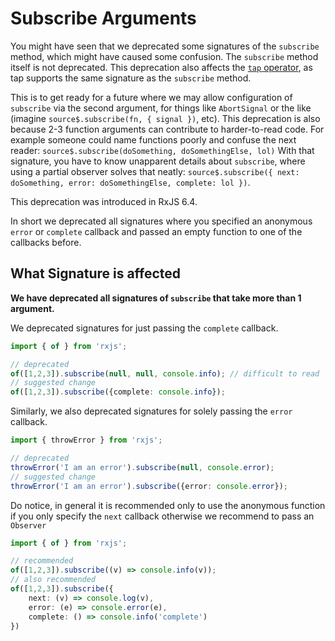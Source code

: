 # Subscribe Arguments

You might have seen that we deprecated some signatures of the `subscribe` method, which might have caused some confusion.
The `subscribe` method itself is not deprecated. This deprecation also affects the [`tap` operator](../../api/operators/tap), as tap supports the same signature as the `subscribe` method.

This is to get ready for a future where we may allow configuration of `subscribe` via the second argument, for things like `AbortSignal` or the like (imagine `source$.subscribe(fn, { signal })`, etc). This deprecation is also because 2-3 function arguments can contribute to harder-to-read code. For example someone could name functions poorly and confuse the next reader: `source$.subscribe(doSomething, doSomethingElse, lol)` With that signature, you have to know unapparent details about `subscribe`, where using a partial observer solves that neatly: `source$.subscribe({ next: doSomething, error: doSomethingElse, complete: lol })`.

<div class="alert is-important">
    <span>
        This deprecation was introduced in RxJS 6.4.
    </span>
</div>

In short we deprecated all signatures where you specified an anonymous `error` or `complete` callback and passed an empty function to one of the callbacks before. 

## What Signature is affected

**We have deprecated all signatures of `subscribe` that take more than 1 argument.** 

We deprecated signatures for just passing the `complete` callback.

```ts
import { of } from 'rxjs';

// deprecated
of([1,2,3]).subscribe(null, null, console.info); // difficult to read
// suggested change
of([1,2,3]).subscribe({complete: console.info});
```

Similarly, we also deprecated signatures for solely passing the `error` callback.

```ts
import { throwError } from 'rxjs';

// deprecated 
throwError('I am an error').subscribe(null, console.error);
// suggested change
throwError('I am an error').subscribe({error: console.error});
```

Do notice, in general it is recommended only to use the anonymous function if you only specify the `next` callback otherwise
we recommend to pass an `Observer`

```ts
import { of } from 'rxjs';

// recommended 
of([1,2,3]).subscribe((v) => console.info(v));
// also recommended
of([1,2,3]).subscribe({
    next: (v) => console.log(v),
    error: (e) => console.error(e),
    complete: () => console.info('complete') 
})
```
